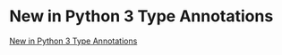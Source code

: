 # New in Python 3 Type Annotations
[New in Python 3 Type Annotations](https://aiwithcloud.com/2022/09/19/new_in_python_3_type_annotations/)